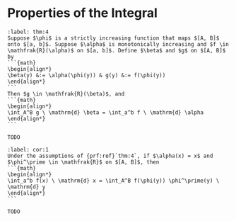 # Properties of the Integral
````{prf:theorem} Change of Variable
:label: thm:4
Suppose $\phi$ is a strictly increasing function that maps $[A, B]$ onto $[a, b]$. Suppose $\alpha$ is monotonically increasing and $f \in \mathfrak{R}(\alpha)$ on $[a, b]$. Define $\beta$ and $g$ on $[A, B]$ by
```{math}
\begin{align*}
\beta(y) &:= \alpha(\phi(y)) & g(y) &:= f(\phi(y))
\end{align*}
```
Then $g \in \mathfrak{R}(\beta)$, and
```{math}
\begin{align*}
\int_A^B g \ \mathrm{d} \beta = \int_a^b f \ \mathrm{d} \alpha
\end{align*}
```
````
````{prf:proof}
TODO
````
````{prf:corollary} 
:label: cor:1
Under the assumptions of {prf:ref}`thm:4`, if $\alpha(x) = x$ and $\phi^\prime \in \mathfrak{R}$ on $[A, B]$, then
```{math}
\begin{align*}
\int_a^b f(x) \ \mathrm{d} x = \int_A^B f(\phi(y)) \phi^\prime(y) \ \mathrm{d} y
\end{align*}
```
````
````{prf:example}
TODO
````
